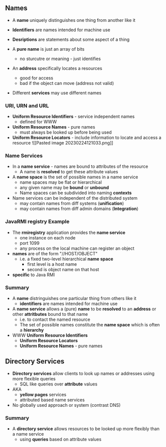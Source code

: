 
## Names

- A **name** uniquely distinguishes one thing from another like it
- **Identifiers** are names intended for machine use 
- **Desriptions** are statements about some aspect of a thing 

- A **pure name** is just an array of bits
	- no sturcutre or meaning - just identifies
- An **address** specifically locates a resources
	- good for access
	- bad if the object can move (address not valid)
- Different **services** may use different names 

### URI, URN and URL

- **Uniform Resource Identifiers** - service independent names
	- defined for WWW
- **Uniform Resource Names** - pure names
	- must always be looked up before being used 
- **Uniform Resource Locators** - include information to locate and access a resource 
![[Pasted image 20230224121033.png]]

### Name Services 

- In a **name service** - names are bound to attributes of the resource
	- A name is **resolved** to get these attribute values
- A **name space** is the set of possible names in a name service 
	- name spaces may be flat or hierarchical
	- any given name may be **bound** or **unbound**
	- Name spaces can be subdivided into naming **contexts**
- Name services can be independent of the distributed system
	- may contain names from diff systems (**unification**)
	- may contain names from diff admin domains (**Integration**)

### JavaRMI registry Example

- The **rmiregistry** application provides the **name service** 
	- one instance on each node
	- port 1099
	- any process on the local machine can register an object
- **names** are of the form "//HOST/OBJECT"
	- i.e. a fixed two-level hierarchical **name space**
		- first level is a host name
		- second is object name on that host
- **specific** to Java RMI

### Summary

- A **name** distringuishes one particular thing from others like it
	- **identifiers** are names intended for machine use 
- A **name service** allows a (pure) **name** to be **resolved** to an **address** or other **attritbutes** bound to that name
	- i.e. to contact the named resource
	- The set of possible names constitute the **name space** which is often a **hierarchy** 
- WWW **Uniform Resource Identifiers** 
	- **Uniform Resource Locators**
	- **Uniform Resource Names** - pure names 


## Directory Services

- **Directory services** allow clients to look up names or addresses using more flexible queries
	- SQL like queries over **attribute** values 
- AKA
	- **yellow pages** services
	- attributed based name services
- No globally used approach or system (contrast DNS)

### Summary
- A **directory service** allows resources to be looked up more flexibly than a name service
	- using **queries** based on attribute values 
